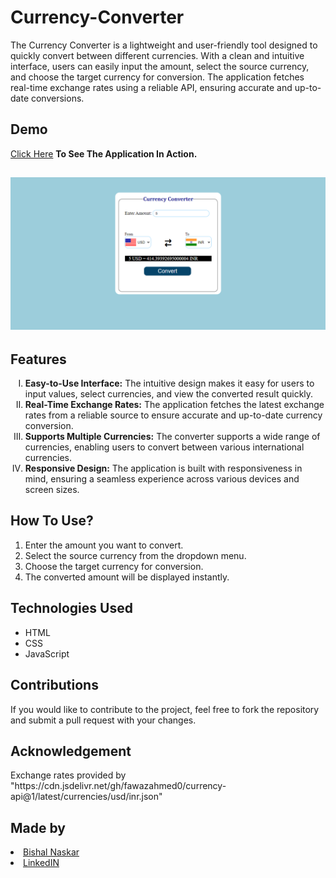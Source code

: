 # Currency-Converter
<p>The Currency Converter is a lightweight and user-friendly tool designed to quickly convert between different currencies. With a clean and intuitive interface, users can easily input the amount, select the source currency, and choose the target currency for conversion. The application fetches real-time exchange rates using a reliable API, ensuring accurate and up-to-date conversions.</p>

<h2>Demo</h2>
<a href="https://bishal-currency-converter.netlify.app/">Click Here</a> <strong>To See The Application In Action.</strong>

<h2><img src="https://github.com/Bishal-5/Currency-Converter/blob/d6a175baa418d60a6084597dad172e57a3afc7c7/Currency%20Converter/Screenshot/Screenshot.png"></h2>

<h2>Features</h2>
<ol type="I">
  <li><strong>Easy-to-Use Interface:</strong> The intuitive design makes it easy for users to input values, select currencies, and view the converted result quickly.</li>
  <li><strong>Real-Time Exchange Rates:</strong> The application fetches the latest exchange rates from a reliable source to ensure accurate and up-to-date currency conversion.</li>
  <li><strong>Supports Multiple Currencies:</strong> The converter supports a wide range of currencies, enabling users to convert between various international currencies.</li>
  <li><strong>Responsive Design:</strong> The application is built with responsiveness in mind, ensuring a seamless experience across various devices and screen sizes.</li>
</ol>

<h2>How To Use?</h2>
<ol>
  <li>Enter the amount you want to convert.</li>
  <li>Select the source currency from the dropdown menu.</li>
  <li>Choose the target currency for conversion.</li>
  <li>The converted amount will be displayed instantly.</li>  
</ol>

<h2>Technologies Used</h2>
<ul>
  <li>HTML</li>
  <li>CSS</li>
  <li>JavaScript</li>
</ul>

<h2>Contributions</h2>
<p>If you would like to contribute to the project, feel free to fork the repository and submit a pull request with your changes.</p>

<h2>Acknowledgement</h2>
<p>Exchange rates provided by "https://cdn.jsdelivr.net/gh/fawazahmed0/currency-api@1/latest/currencies/usd/inr.json"</p>

<h2>Made by</h2>
<li><a href="https://github.com/Bishal-5">Bishal Naskar</a></li>
<li><a href="https://www.linkedin.com/in/bishal-naskar-2a5716250/">LinkedIN</a></li>
